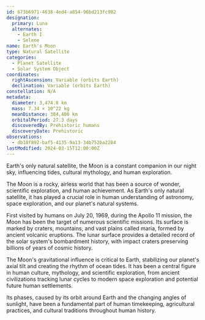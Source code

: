 ```yaml
---
id: 673b6971-4638-4ed4-a854-96bd213fc982
designation:
  primary: Luna
  alternates:
    - Earth I
    - Selene
name: Earth's Moon
type: Natural Satellite
categories:
  - Planet Satellite
  - Solar System Object
coordinates:
  rightAscension: Variable (orbits Earth)
  declination: Variable (orbits Earth)
constellation: N/A
metadata:
  diameter: 3,474.8 km
  mass: 7.34 × 10^22 kg
  meanDistance: 384,400 km
  orbitalPeriod: 27.3 days
  discoveredBy: Prehistoric humans
  discoveryDate: Prehistoric
observations:
  - db18f892-baf5-4135-9a13-34b752ba2284
lastModified: 2024-03-15T12:00:00Z
---
```

Earth's only natural satellite, the Moon is a constant companion in our night sky, influencing tides, cultural mythology, and human exploration.

The Moon is a rocky, airless world that has been a source of wonder, scientific exploration, and human achievement. As Earth's only natural satellite, it has played a crucial role in human understanding of astronomy, space exploration, and our planet's natural systems.

First visited by humans on July 20, 1969, during the Apollo 11 mission, the Moon has been the target of numerous scientific missions. Its surface is marked by craters, mountains, and vast plains called maria, formed by ancient volcanic eruptions. The lunar surface provides a detailed record of the solar system's bombardment history, with impact craters preserving billions of years of cosmic history.

The Moon's gravitational influence is critical to Earth, stabilizing our planet's axial tilt and creating the rhythm of ocean tides. It has been a central figure in human culture, mythology, and scientific exploration, from ancient civilizations tracking lunar cycles to modern space exploration and potential future human settlements.

Its phases, caused by its orbit around Earth and the changing angles of sunlight, have been a fundamental part of human timekeeping, agricultural practices, and cultural traditions throughout human history.
